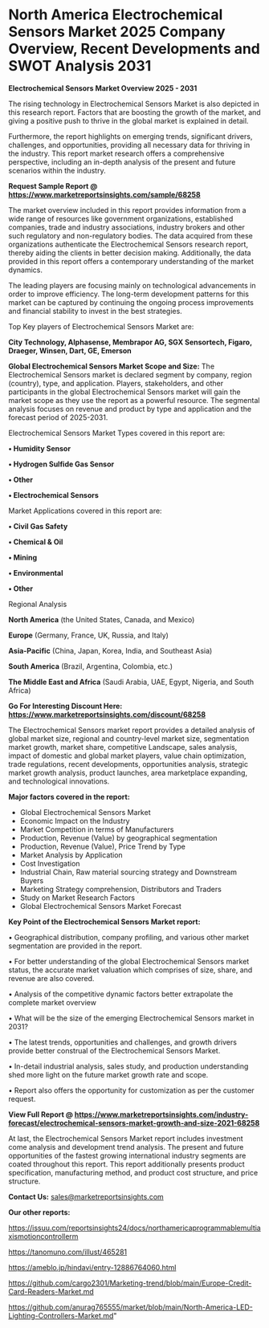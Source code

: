 # North America Electrochemical Sensors Market 2025 Company Overview, Recent Developments and SWOT Analysis 2031

<Strong> Electrochemical Sensors Market Overview 2025 - 2031</strong>

The rising technology in Electrochemical Sensors Market is also depicted in this research report. Factors that are boosting the growth of the market, and giving a positive push to thrive in the global market is explained in detail.

Furthermore, the report highlights on emerging trends, significant drivers, challenges, and opportunities, providing all necessary data for thriving in the industry. This report market research offers a comprehensive perspective, including an in-depth analysis of the present and future scenarios within the industry.

<strong>Request Sample Report @ <a href=https://www.marketreportsinsights.com/sample/68258>https://www.marketreportsinsights.com/sample/68258</a></strong>

The market overview included in this report provides information from a wide range of resources like government organizations, established companies, trade and industry associations, industry brokers and other such regulatory and non-regulatory bodies. The data acquired from these organizations authenticate the Electrochemical Sensors research report, thereby aiding the clients in better decision making. Additionally, the data provided in this report offers a contemporary understanding of the market dynamics.

The leading players are focusing mainly on technological advancements in order to improve efficiency. The long-term development patterns for this market can be captured by continuing the ongoing process improvements and financial stability to invest in the best strategies.

Top Key players of Electrochemical Sensors Market are:

<strong>City Technology, Alphasense, Membrapor AG, SGX Sensortech, Figaro, Draeger, Winsen, Dart, GE, Emerson</strong>

<strong><b>Global Electrochemical Sensors Market Scope and Size:</b></strong>
The Electrochemical Sensors market is declared segment by company, region (country), type, and application. Players, stakeholders, and other participants in the global Electrochemical Sensors market will gain the market scope as they use the report as a powerful resource. The segmental analysis focuses on revenue and product by type and application and the forecast period of 2025-2031.

Electrochemical Sensors Market Types covered in this report are:

<strong>• Humidity Sensor

• Hydrogen Sulfide Gas Sensor

• Other

• Electrochemical Sensors</strong>

Market Applications covered in this report are:

<strong>• Civil Gas Safety

• Chemical & Oil

• Mining

• Environmental

• Other</strong> 

Regional Analysis

<strong>North America</strong> (the United States, Canada, and Mexico)

<strong>Europe</strong> (Germany, France, UK, Russia, and Italy)

<strong>Asia-Pacific</strong> (China, Japan, Korea, India, and Southeast Asia)

<strong>South America</strong> (Brazil, Argentina, Colombia, etc.)

<strong>The Middle East and Africa</strong> (Saudi Arabia, UAE, Egypt, Nigeria, and South Africa)

<strong>Go For Interesting Discount Here: <a href=https://www.marketreportsinsights.com/discount/68258>https://www.marketreportsinsights.com/discount/68258</a></strong>

The Electrochemical Sensors market report provides a detailed analysis of global market size, regional and country-level market size, segmentation market growth, market share, competitive Landscape, sales analysis, impact of domestic and global market players, value chain optimization, trade regulations, recent developments, opportunities analysis, strategic market growth analysis, product launches, area marketplace expanding, and technological innovations.

<strong><b>Major factors covered in the report:</b></strong>
<ul>
  <li>Global Electrochemical Sensors Market </li>
  <li>Economic Impact on the Industry</li>
  <li>Market Competition in terms of Manufacturers</li>
  <li>Production, Revenue (Value) by geographical segmentation</li>
  <li>Production, Revenue (Value), Price Trend by Type</li>
  <li>Market Analysis by Application</li>
  <li>Cost Investigation</li>
  <li>Industrial Chain, Raw material sourcing strategy and Downstream Buyers</li>
  <li>Marketing Strategy comprehension, Distributors and Traders</li>
  <li>Study on Market Research Factors</li>
  <li>Global Electrochemical Sensors Market Forecast</li>
</ul>

<strong><b>Key Point of the Electrochemical Sensors Market report:</b></strong>

• Geographical distribution, company profiling, and various other market segmentation are provided in the report.

• For better understanding of the global Electrochemical Sensors market status, the accurate market valuation which comprises of size, share, and revenue are also covered.

• Analysis of the competitive dynamic factors better extrapolate the complete market overview

• What will be the size of the emerging Electrochemical Sensors market in 2031?

• The latest trends, opportunities and challenges, and growth drivers provide better construal of the Electrochemical Sensors Market.

• In-detail industrial analysis, sales study, and production understanding shed more light on the future market growth rate and scope.

• Report also offers the opportunity for customization as per the customer request.

<strong><b>View Full Report @ <a href=https://www.marketreportsinsights.com/industry-forecast/electrochemical-sensors-market-growth-and-size-2021-68258>https://www.marketreportsinsights.com/industry-forecast/electrochemical-sensors-market-growth-and-size-2021-68258</a></b></strong>


At last, the Electrochemical Sensors Market report includes investment come analysis and development trend analysis. The present and future opportunities of the fastest growing international industry segments are coated throughout this report. This report additionally presents product specification, manufacturing method, and product cost structure, and price structure.

<strong>Contact Us:</strong>
sales@marketreportsinsights.com

<strong>Our other reports:</strong>

<a href=https://issuu.com/reportsinsights24/docs/northamericaprogrammablemultiaxismotioncontrollerm>https://issuu.com/reportsinsights24/docs/northamericaprogrammablemultiaxismotioncontrollerm</a>

<a href=https://tanomuno.com/illust/465281>https://tanomuno.com/illust/465281</a>

<a href=https://ameblo.jp/hindavi/entry-12886764060.html>https://ameblo.jp/hindavi/entry-12886764060.html</a>

<a href=https://github.com/cargo2301/Marketing-trend/blob/main/Europe-Credit-Card-Readers-Market.md>https://github.com/cargo2301/Marketing-trend/blob/main/Europe-Credit-Card-Readers-Market.md</a>

<a href=https://github.com/anurag765555/market/blob/main/North-America-LED-Lighting-Controllers-Market.md>https://github.com/anurag765555/market/blob/main/North-America-LED-Lighting-Controllers-Market.md</a>"
